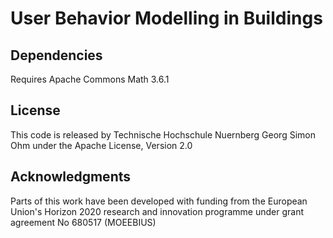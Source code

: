 # User Behavior Modelling in Buildings




## Dependencies

Requires Apache Commons Math 3.6.1


## License

This code is released by Technische Hochschule Nuernberg Georg Simon Ohm under the Apache License, Version 2.0


## Acknowledgments

Parts of this work have been developed with funding from the European Union's Horizon 2020 
research and innovation programme under grant agreement No 680517 (MOEEBIUS)
